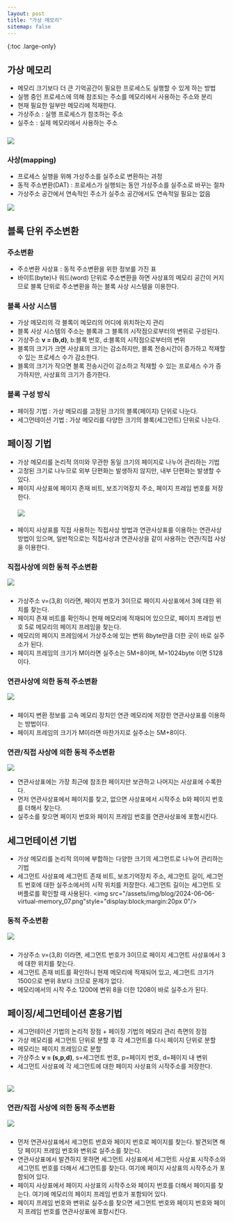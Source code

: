 ```yaml
---
layout: post
title: "가상 메모리"
sitemap: false
---
```


{:toc .large-only}

## 가상 메모리

- 메모리 크기보다 더 큰 기억공간이 필요한 프로세스도 실행할 수 있게 하는 방법
- 실행 중인 프로세스에 의해 참조되는 주소를 메모리에서 사용하는 주소와 분리
- 현재 필요한 일부만 메모리에 적재한다.
- 가상주소 : 실행 프로세스가 참조하는 주소
- 실주소 : 실제 메모리에서 사용하는 주소

<img src="/assets/img/blog/2024-06-06-virtual-memory_01.png" style="margin-top:10px;">

### 사상(mapping)

- 프로세스 실행을 위해 가상주소를 실주소로 변환하는 과정
- 동적 주소변환(DAT) : 프로세스가 실행되는 동안 가상주소를 실주소로 바꾸는 절차
- 가상주소 공간에서 연속적인 주소가 실주소 공간에서도 연속적일 필요는 없음

<img src="/assets/img/blog/2024-06-06-virtual-memory_02.png"/>

## 블록 단위 주소변환

### 주소변환

- 주소변환 사상표 : 동적 주소변환을 위한 정보를 가진 표
- 바이트(byte)나 워드(word) 단위로 주소변환을 하면 사상표의 메모리 공간이 커지므로 블록 단위로 주소변환을 하는 블록 사상 시스템을 이용한다.

### 블록 사상 시스템

- 가상 메모리의 각 블록이 메모리의 어디에 위치하는지 관리
- 블록 사상 시스템의 주소는 블록과 그 블록의 시작점으로부터의 변위로 구성된다.
- 가상주소 **v = (b,d)**, b:블록 번호, d:블록의 시작점으로부터의 변위
- 블록의 크기가 크면 사상표의 크기는 감소하지만, 블록 전송시간이 증가하고 적재할 수 있는 프로세스 수가 감소한다.
- 블록의 크기가 작으면 블록 전송시간이 감소하고 적재할 수 있는 프로세스 수가 증가하지만, 사상표의 크기가 증가한다.

### 블록 구성 방식

- 페이징 기법 : 가상 메모리를 고정된 크기의 블록(페이지) 단위로 나눈다.
- 세그먼테이션 기법 : 가상 메모리를 다양한 크기의 블록(세그먼트) 단위로 나눈다.

## 페이징 기법

- 가상 메모리를 논리적 의미와 무관한 동일 크기의 페이지로 나누어 관리하는 기법
- 고정된 크기로 나누므로 외부 단편화는 발생하지 않지만, 내부 단편화는 발생할 수 있다.
- 페이지 사상표에 페이지 존재 비트, 보조기억장치 주소, 페이지 프레임 번호를 저장한다. <img src="/assets/img/blog/2024-06-06-virtual-memory_03.png" style="display:block;margin:20px 0" />
- 페이지 사상표를 직접 사용하는 직접사상 방법과 연관사상표를 이용하는 연관사상 방법이 있으며, 일반적으로는 직접사상과 연관사상을 같이 사용하는 연관/직접 사상을 이용한다.

### 직접사상에 의한 동적 주소변환

<img src="/assets/img/blog/2024-06-06-virtual-memory_04.png" style="margin-bottom:10px" />

- 가상주소 v=(3,8) 이라면, 페이지 번호가 3이므로 페이지 사상표에서 3에 대한 위치를 찾는다.
- 페이지 존재 비트를 확인하니 현재 메모리에 적재되어 있으므로, 페이지 프레임 번호 5로 메모리의 페이지 프레임을 찾는다.
- 메모리의 페이지 프레임에서 가상주소에 있는 변위 8byte만큼 더한 곳이 바로 실주소가 된다.
- 페이지 프레임의 크기가 M이라면 실주소는 5M+8이며, M=1024byte 이면 5128이다.

### 연관사상에 의한 동적 주소변환

<img src="/assets/img/blog/2024-06-06-virtual-memory_05.png" style="margin-bottom:10px" />

- 페이지 변환 정보를 고속 메모리 장치인 연관 메모리에 저장한 연관사상표를 이용하는 방법이다.
- 페이지 프레임의 크기가 M이라면 마찬가지로 실주소는 5M+8이다.

### 연관/직접 사상에 의한 동적 주소변환

<img src="/assets/img/blog/2024-06-06-virtual-memory_06.png" />

- 연관사상표에는 가장 최근에 참조한 페이지만 보관하고 나머지는 사상표에 수록한다.
- 먼저 연관사상표에서 페이지를 찾고, 없으면 사상표에서 시작주소 b와 페이지 번호를 더해서 찾는다.
- 실주소를 찾으면 페이지 번호와 페이지 프레임 번호를 연관사상표에 포함시킨다.

## 세그먼테이션 기법

- 가상 메모리를 논리적 의미에 부합하는 다양한 크기의 세그먼트로 나누어 관리하는 기법
- 세그먼트 사상표에 세그먼트 존재 비트, 보조기억장치 주소, 세그먼트 길이, 세그먼트 번호에 대한 실주소에서의 시작 위치를 저장한다. 세그먼트 길이는 세그먼트 오버플로를 확인할 때 사용된다.
  <img src="/assets/img/blog/2024-06-06-virtual-memory_07.png"style="display:block;margin:20px 0"/>

### 동적 주소변환

<img src="/assets/img/blog/2024-06-06-virtual-memory_08.png" style="margin-bottom:10px" />

- 가상주소 v=(3,8) 이라면, 세그먼트 번호가 3이므로 페이지 세그먼트 사상표에서 3에 대한 위치를 찾는다.
- 세그먼트 존재 비트를 확인하니 현재 메모리에 적재되어 있고, 세그먼트 크기가 1500으로 변위 8보다 크므로 문제가 없다.
- 메모리에서의 시작 주소 1200에 변위 8을 더한 1208이 바로 실주소가 된다.

## 페이징/세그먼테이션 혼용기법

- 세그먼테이션 기법의 논리적 장점 + 페이징 기법의 메모리 관리 측면의 장점
- 가상 메모리를 세그먼트 단위로 분할 후 각 세그먼트를 다시 페이지 단위로 분할
- 메모리는 페이지 프레임으로 분할
- 가상주소 **v = (s,p,d)**, s=세그먼트 번호, p=페이지 번호, d=페이지 내 변위
- 세그먼트 사상표에 각 세그먼트에 대한 페이지 사상표의 시작주소를 저장한다.

<img src="/assets/img/blog/2024-06-06-virtual-memory_09.png" style="margin-top:20px"/>

### 연관/직접 사상에 의한 동적 주소변환

<img src="/assets/img/blog/2024-06-06-virtual-memory_10.png" style="margin-bottom:10px" />

- 먼저 연관사상표에서 세그먼트 번호와 페이지 번호로 페이지를 찾는다. 발견되면 해당 페이지 프레임 번호와 변위로 실주소를 찾는다.
- 연관사상표에서 발견하지 못하면 세그먼트 사상표에서 세그먼트 사상표 시작주소와 세그먼트 번호를 더해서 세그먼트를 찾는다. 여기에 페이지 사상표의 시작주소가 포함되어 있다.
- 페이지 사상표에서 페이지 사상표의 시작주소와 페이지 번호를 더해서 페이지를 찾는다. 여기에 메모리의 페이지 프레임 번호가 포함되어 있다.
- 페이지 프레임 번호와 변위로 실주소를 찾으면 세그먼트 번호와 페이지 번호와 페이지 프레임 번호를 연관사상표에 포함시킨다.
